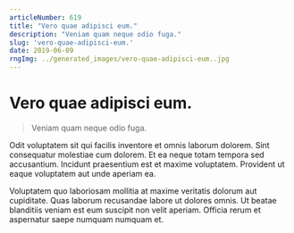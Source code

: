 ```yaml
---
articleNumber: 619
title: "Vero quae adipisci eum."
description: "Veniam quam neque odio fuga."
slug: 'vero-quae-adipisci-eum.'
date: 2019-06-09
rngImg: ../generated_images/vero-quae-adipisci-eum..jpg
---
```


# Vero quae adipisci eum.

> Veniam quam neque odio fuga.

Odit voluptatem sit qui facilis inventore et omnis laborum dolorem. Sint consequatur molestiae cum dolorem. Et ea neque totam tempora sed accusantium. Incidunt praesentium est et maxime voluptatem. Provident ut eaque voluptatem aut unde aperiam ea.
 Voluptatem quo laboriosam mollitia at maxime veritatis dolorum aut cupiditate. Quas laborum recusandae labore ut dolores omnis. Ut beatae blanditiis veniam est eum suscipit non velit aperiam. Officia rerum et aspernatur saepe numquam numquam et.
